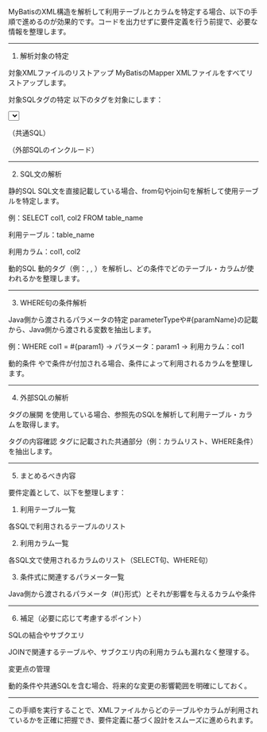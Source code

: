 MyBatisのXML構造を解析して利用テーブルとカラムを特定する場合、以下の手順で進めるのが効果的です。コードを出力せずに要件定義を行う前提で、必要な情報を整理します。


---

1. 解析対象の特定

対象XMLファイルのリストアップ
MyBatisのMapper XMLファイルをすべてリストアップします。

対象SQLタグの特定
以下のタグを対象にします：

<select>, <insert>, <update>, <delete>

<sql>（共通SQL）

<include>（外部SQLのインクルード）




---

2. SQL文の解析

静的SQL
SQL文を直接記載している場合、from句やjoin句を解析して使用テーブルを特定します。

例：SELECT col1, col2 FROM table_name

利用テーブル：table_name

利用カラム：col1, col2



動的SQL
動的タグ（例：<if>, <choose>, <foreach>）を解析し、どの条件でどのテーブル・カラムが使われるかを整理します。



---

3. WHERE句の条件解析

Java側から渡されるパラメータの特定
parameterTypeや#{paramName}の記載から、Java側から渡される変数を抽出します。

例：WHERE col1 = #{param1}
→ パラメータ：param1
→ 利用カラム：col1


動的条件
<if>や<where>で条件が付加される場合、条件によって利用されるカラムを整理します。



---

4. 外部SQLの解析

<include>タグの展開
<include refid="sqlId">を使用している場合、参照先のSQLを解析して利用テーブル・カラムを取得します。

<sql>タグの内容確認
<sql>タグに記載された共通部分（例：カラムリスト、WHERE条件）を抽出します。



---

5. まとめるべき内容

要件定義として、以下を整理します：

1. 利用テーブル一覧

各SQLで利用されるテーブルのリスト



2. 利用カラム一覧

各SQL文で使用されるカラムのリスト（SELECT句、WHERE句）



3. 条件式に関連するパラメータ一覧

Java側から渡されるパラメータ（#{}形式）とそれが影響を与えるカラムや条件





---

6. 補足（必要に応じて考慮するポイント）

SQLの結合やサブクエリ

JOINで関連するテーブルや、サブクエリ内の利用カラムも漏れなく整理する。


変更点の管理

動的条件や共通SQLを含む場合、将来的な変更の影響範囲を明確にしておく。




---

この手順を実行することで、XMLファイルからどのテーブルやカラムが利用されているかを正確に把握でき、要件定義に基づく設計をスムーズに進められます。

